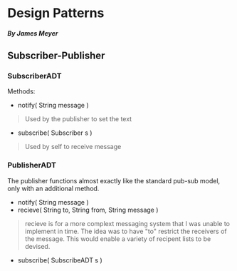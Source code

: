 # Design Patterns
##### By James Meyer

## Subscriber-Publisher

### SubscriberADT
Methods:
 - notify( String message )

> Used by the publisher to set the text 

 - subscribe( Subscriber s )

> Used by self to receive message

### PublisherADT

The publisher functions almost exactly like the standard pub-sub model, only with an additional method.

 - notify( String message )
 - recieve( String to, String from, String message )

> recieve is for a more complext messaging system that I was unable to implement in time. The idea was to have "to" restrict the receivers of the message. This would enable a variety of recipent lists to be devised.

 - subscribe( SubscribeADT s )

